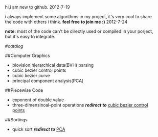 hi,i am new to github. 2012-7-19

i always implement some algorithms in my project, it's very cool to share the code with others i think.
**feel free to join me :)** 2012-7-24

**note**: most of the code can't be directly used or compiled in your porject, but it's easy to integrate.


#*catalog*

##Computer Graphics

+ biovision hierarchical data(BVH) parsing
+ cubic bezier control points <a name="cbce"/>
+ cubic bezier curve
+ principal component analysis(PCA) <a name="PCA"/>

##Piecewise Code

+ exponent of double value
+ three-dimensinoal-point operations ***redirect to*** [cubic bezier control points](#cbcp)

##Sortings

+ quick sort ***redirect to*** [PCA](#PCA)
